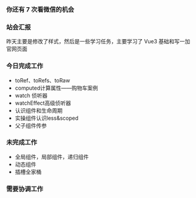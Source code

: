 ### 你还有 7 次看微信的机会

### 站会汇报

昨天主要是修改了样式，然后是一些学习任务，主要学习了 Vue3 基础和写一加官网页面

### 今日完成工作

- toRef、toRefs、toRaw
- computed计算属性——购物车案例
- watch 侦听器
- watchEffect高级侦听器
- 认识组件和生命周期
- 实操组件认识less&scoped
- 父子组件传参

### 未完成工作 

- 全局组件，局部组件，递归组件
- 动态组件
- 插槽全家桶

### 需要协调工作

